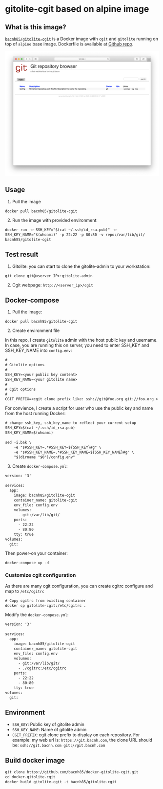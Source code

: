 # gitolite-cgit based on alpine image

## What is this image?

[`bacnh85/gitolite-cgit`](https://hub.docker.com/r/bacnh85/gitolite-cgit) is a Docker image with `cgit` and `gitolite` running on top of `alpine` base image. Dockerfile is available at [Github repo](https://github.com/bacnh85/docker-gitolite-cgit).

![cgit](img/cgit.png)

## Usage

1. Pull the image

```
docker pull bacnh85/gitolite-cgit
```

2. Run the image with provided environment:

```
docker run -e SSH_KEY="$(cat ~/.ssh/id_rsa.pub)" -e SSH_KEY_NAME="$(whoami)" -p 22:22 -p 80:80 -v repo:/var/lib/git/ bacnh85/gitolite-cgit
```

## Test result

1) Gitolite: you can start to clone the gitolite-admin to your workstation:

```
git clone git@<server IP>:gitolite-admin
```

2) Cgit webpage: `http://<server_ip>/cgit`

## Docker-compose

1. Pull the image:

```
docker pull bacnh85/gitolite-cgit
```

2. Create environment file

In this repo, I create `gitolite` admin with the host public key and username. In case, you are running this on server, you need to enter SSH_KEY and SSH_KEY_NAME into `config.env`:

```
#
# Gitolite options
#
SSH_KEY=<your public key content>
SSH_KEY_NAME=<your gitolite name>
#
# Cgit options
#
CGIT_PREFIX=<cgit clone prefix like: ssh://git@foo.org git://foo.org >
```

For convience, I create a script for user who use the public key and name from the host running Docker:

```
# change ssh_key, ssh_key_name to reflect your current setup
SSH_KEY=$(cat ~/.ssh/id_rsa.pub)
SSH_KEY_NAME=$(whoami)

sed -i.bak \
    -e "s#SSH_KEY=.*#SSH_KEY=${SSH_KEY}#g" \
    -e "s#SSH_KEY_NAME=.*#SSH_KEY_NAME=${SSH_KEY_NAME}#g" \
    "$(dirname "$0")/config.env"
```

3. Create `docker-compose.yml`:

```
version: '3'

services:
  app:
    image: bacnh85/gitolite-cgit
    container_name: gitolite-cgit
    env_file: config.env
    volumes: 
      - git:/var/lib/git/
    ports:
      - 22:22
      - 80:80
    tty: true
volumes: 
  git:
```
Then power-on your container:
```
docker-compose up -d
```

### Customize cgit configuration

As there are many cgit configuration, you can create cgitrc configure and map to `/etc/cgitrc`

```
# Copy cgitrc from existing container
docker cp gitolite-cgit:/etc/cgitrc .
```

Modify the `docker-compose.yml`:

```
version: '3'

services:
  app:
    image: bacnh85/gitolite-cgit
    container_name: gitolite-cgit
    env_file: config.env
    volumes: 
      - git:/var/lib/git/
      - ./cgitrc:/etc/cgitrc
    ports:
      - 22:22
      - 80:80
    tty: true
volumes: 
  git:
```


## Environment

- `SSH_KEY`: Public key of gitolite admin
- `SSH_KEY_NAME`: Name of gitolite admin
- `CGIT_PREFIX`: cgit clone prefix to display on each repository. For example: my web url is: `https://git.bacnh.com`, the clone URL should be: `ssh://git.bacnh.com git://git.bacnh.com`

## Build docker image

```
git clone https://github.com/bacnh85/docker-gitolite-cgit.git
cd docker-gitolite-cgit
docker build gitolite-cgit -t bacnh85/gitolite-cgit
```

